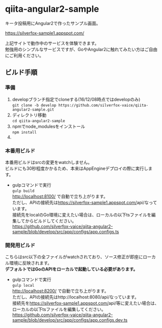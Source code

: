 # qiita-angular2-sample
キータ投稿用にAngular2で作ったサンプル画面。

<https://silverfox-sample1.appspot.com/>

上記サイトで動作中のサービスを体験できます。  
勉強用のシンプルなサービスですが、GoやAngular2に触れてみたい方はご自由にご利用ください。

## ビルド手順

### 準備

1. developブランチ指定でcloneする(16/12/08時点ではdevelopのみ)  
`git clone -b develop https://github.com/silverfox-vaice/qiita-angular2-sample.git`
2. ディレクトリ移動  
`cd qiita-angular2-sample`
3. npmでnode_modulesをインストール  
`npm install`
4. 



### 本番用ビルド

本番用ビルドはsrcの変更をwatchしません。  
ビルドにも30秒程度かかるため、本来はAppEngineデプロイの際に実行します。

* gulpコマンドで実行  
`gulp build`  
<http://localhost:8100/> で自動で立ち上がります。  
ただし、APIの接続先は<https://silverfox-sample1.appspot.com/>api/なっています。  
接続先をlocalのGo環境に変えたい場合は、ローカルの以下tsファイルを編集してからビルドしてください。  
<https://github.com/silverfox-vaice/qiita-angular2-sample/blob/develop/src/app/configs/app.configs.ts>


### 開発用ビルド

こちらはsrc以下の全ファイルがwatchされており、ソース修正が即座にローカル環境に反映されます。  
**デフォルトではGoのAPIをローカルで起動している必要があります。**


* gulpコマンドで実行  
`gulp local`   
<http://localhost:8200/> で自動で立ち上がります。  
ただし、APIの接続先はhttp://localhost:8080/api/なっています。  
接続先を<https://silverfox-sample1.appspot.com/>api/等に変えたい場合は、ローカルの以下tsファイルを編集してください。  
<https://github.com/silverfox-vaice/qiita-angular2-sample/blob/develop/src/app/configs/app.configs.dev.ts>
